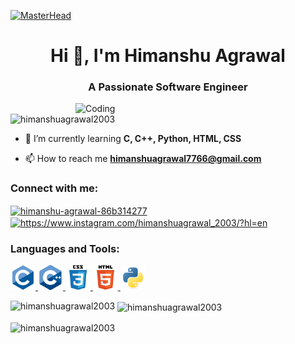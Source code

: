 [![MasterHead](https://www.bing.com/th/id/OGC.fa7b4bdc3b2f73e749e5c2c646d4ae13?pid=1.7&rurl=https%3a%2f%2fraw.githubusercontent.com%2fPolarBearGG%2fPolarBearGG%2fmaster%2fweb-developer.gif&ehk=VsZTI0BqZiQ8UGBBY9J%2bON37hzRbe%2fkCOxesD72JJ3U%3d)](https://rishavchanda.io)
 <div data-iframe-width="150" data-iframe-height="270" data-share-badge-id="e32e12c0-b3d7-405a-8d6d-c29a2a2aa29d" data-share-badge-host="https://www.credly.com"></div><script type="text/javascript" async src="//cdn.credly.com/assets/utilities/embed.js"></script>
<h1 align="center">Hi 👋, I'm Himanshu Agrawal</h1>
<h3 align="center">A Passionate Software Engineer</h3>
<img align="right" alt="Coding" width="400" src="https://cdn.dribbble.com/users/1162077/screenshots/3848914/programmer.gif"


<p align="left"> <img src="https://komarev.com/ghpvc/?username=himanshuagrawal2003&label=Profile%20views&color=0e75b6&style=flat" alt="himanshuagrawal2003" /> </p>

- 🌱 I’m currently learning **C, C++, Python, HTML, CSS**

- 📫 How to reach me **himanshuagrawal7766@gmail.com**

<h3 align="left">Connect with me:</h3>
<p align="left">
<a href="https://linkedin.com/in/himanshu-agrawal-86b314277" target="blank"><img align="center" src="https://raw.githubusercontent.com/rahuldkjain/github-profile-readme-generator/master/src/images/icons/Social/linked-in-alt.svg" alt="himanshu-agrawal-86b314277" height="30" width="40" /></a>
<a href="https://instagram.com/https://www.instagram.com/himanshuagrawal_2003" target="blank"><img align="center" src="https://raw.githubusercontent.com/rahuldkjain/github-profile-readme-generator/master/src/images/icons/Social/instagram.svg" alt="https://www.instagram.com/himanshuagrawal_2003/?hl=en" height="30" width="40" /></a>
</p>

<h3 align="left">Languages and Tools:</h3>
<p align="left"> <a href="https://www.cprogramming.com/" target="_blank" rel="noreferrer"> <img src="https://raw.githubusercontent.com/devicons/devicon/master/icons/c/c-original.svg" alt="c" width="40" height="40"/> </a> <a href="https://www.w3schools.com/cpp/" target="_blank" rel="noreferrer"> <img src="https://raw.githubusercontent.com/devicons/devicon/master/icons/cplusplus/cplusplus-original.svg" alt="cplusplus" width="40" height="40"/> </a> <a href="https://www.w3schools.com/css/" target="_blank" rel="noreferrer"> <img src="https://raw.githubusercontent.com/devicons/devicon/master/icons/css3/css3-original-wordmark.svg" alt="css3" width="40" height="40"/> </a> <a href="https://www.w3.org/html/" target="_blank" rel="noreferrer"> <img src="https://raw.githubusercontent.com/devicons/devicon/master/icons/html5/html5-original-wordmark.svg" alt="html5" width="40" height="40"/> </a> <a href="https://www.python.org" target="_blank" rel="noreferrer"> <img src="https://raw.githubusercontent.com/devicons/devicon/master/icons/python/python-original.svg" alt="python" width="40" height="40"/> </a> </p>

<p><img align="left" src="https://github-readme-stats.vercel.app/api/top-langs?username=himanshuagrawal2003&show_icons=true&locale=en&layout=compact" alt="himanshuagrawal2003" /></p>

<p>&nbsp;<img align="center" src="https://github-readme-stats.vercel.app/api?username=himanshuagrawal2003&show_icons=true&locale=en" alt="himanshuagrawal2003" /></p>

<p><img align="center" src="https://github-readme-streak-stats.herokuapp.com/?user=himanshuagrawal2003&" alt="himanshuagrawal2003" /></p>
